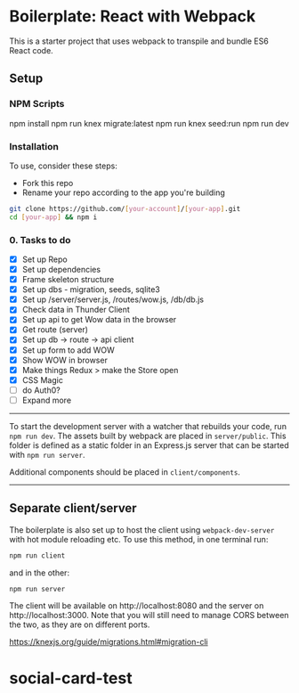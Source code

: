 # Boilerplate: React with Webpack
This is a starter project that uses webpack to transpile and bundle ES6 React code. 

## Setup

### NPM Scripts

npm install
npm run knex migrate:latest
npm run knex seed:run
npm run dev


### Installation
To use, consider these steps:

* Fork this repo
* Rename your repo according to the app you're building

```sh
git clone https://github.com/[your-account]/[your-app].git
cd [your-app] && npm i
```
### 0. Tasks to do
- [x] Set up Repo
- [x] Set up dependencies
- [x] Frame skeleton structure
- [x] Set up dbs - migration, seeds, sqlite3
- [x] Set up /server/server.js, /routes/wow.js, /db/db.js
- [x] Check data in Thunder Client
- [x] Set up api to get Wow data in the browser
- [x] Get route (server)
- [x] Set up db -> route -> api client
- [x] Set up form to add WOW
- [x] Show WOW in browser
- [x] Make things Redux > make the Store open
- [x] CSS Magic
- [ ] do Auth0?
- [ ] Expand more

---
To start the development server with a watcher that rebuilds your code, run `npm run dev`. The assets built by webpack are placed in `server/public`. This folder is defined as a static folder in an Express.js server that can be started with `npm run server`.

Additional components should be placed in `client/components`.

---

## Separate client/server

The boilerplate is also set up to host the client using `webpack-dev-server` with hot module reloading etc. To use this method, in one terminal run:
```sh
npm run client
```
and in the other:
```sh
npm run server
```
The client will be available on http://localhost:8080 and the server on http://localhost:3000. Note that you will still need to manage CORS between the two, as they are on different ports.

https://knexjs.org/guide/migrations.html#migration-cli

# social-card-test
